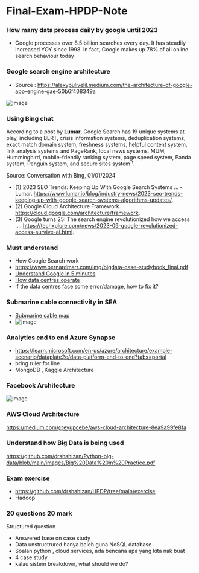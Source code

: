 # Final-Exam-HPDP-Note
### How many data process daily  by google until 2023
- Google processes over 8.5 billion searches every day. It has steadily increased YOY since 1998. In fact, Google makes up 78% of all online search behaviour today
### Google search engine architecture
- Source : https://alexypulivelil.medium.com/the-architecture-of-google-app-engine-gae-50b6f408349a
  
![image](https://github.com/Nurunnajwa12/Final-Exam-HPDP-Note/assets/89633522/4c09900f-df03-4d74-837c-f62e6fbd1e85)
### Using Bing chat
According to a post by **Lumar**, Google Search has 19 unique systems at play, including BERT, crisis information systems, deduplication systems, exact match domain system, freshness systems, helpful content system, link analysis systems and PageRank, local news systems, MUM, Hummingbird, mobile-friendly ranking system, page speed system, Panda system, Penguin system, and secure sites system ¹. 

Source: Conversation with Bing, 01/01/2024
- (1) 2023 SEO Trends: Keeping Up With Google Search Systems ... - Lumar. https://www.lumar.io/blog/industry-news/2023-seo-trends-keeping-up-with-google-search-systems-algorithms-updates/.
- (2) Google Cloud Architecture Framework. https://cloud.google.com/architecture/framework.
- (3) Google turns 25: The search engine revolutionized how we access .... https://techxplore.com/news/2023-09-google-revolutionized-access-survive-ai.html.

### Must understand
- How Google Search work
- https://www.bernardmarr.com/img/bigdata-case-studybook_final.pdf
- [Understand Google in 5 minutes](https://www.youtube.com/watch?v=0eKVizvYSUQ)
- [How data centres operate](https://youtu.be/XZmGGAbHqa0?feature=shared)
- If the data centres face some error/damage, how to fix it?

### Submarine cable connectivity in SEA
- [Submarine cable map](https://www.submarinecablemap.com)
- ![image](https://github.com/Nurunnajwa12/Final-Exam-HPDP-Note/assets/89633522/6b4b4ab4-1194-4007-9e8f-4f01504c48fa)

### Analytics end to end Azure Synapse
- https://learn.microsoft.com/en-us/azure/architecture/example-scenario/dataplate2e/data-platform-end-to-end?tabs=portal
- bring ruler for line
- MongoDB , Kaggle Architecture

### Facebook Architecture
![image](https://github.com/Nurunnajwa12/Final-Exam-HPDP-Note/assets/89633522/11b137cc-cf7e-4d82-bd79-14d0ced3ff54)

### AWS Cloud Architecture
https://medium.com/@eyupcebe/aws-cloud-architecture-8ea9a99fe8fa 

### Understand how Big Data is being used
https://github.com/drshahizan/Python-big-data/blob/main/images/Big%20Data%20in%20Practice.pdf 

### Exam exercise
- https://github.com/drshahizan/HPDP/tree/main/exercise
- Hadoop 

### 20 questions 20 mark
Structured question
- Answered base on case study
- Data unstructrured hanya boleh guna NoSQL database
- Soalan python , cloud services, ada bencana apa yang kita nak buat
- 4 case study
- kalau sistem breakdown, what should we do?



